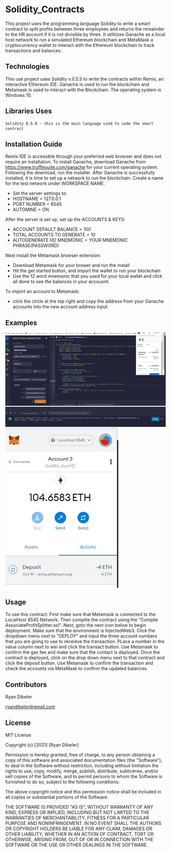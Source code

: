 # Solidity_Contracts

This project uses the programming language Solidity to write a smart contract to split profits between three employees and returns the remainder to the HR account if it is not divisible by three.  It utilitizes Ganache as a local host network to run a simulated Ethereum blockchain and MetaMask a cryptocurrency wallet to interact with the Ethereum blockchain to track transactions and balances.

## Technologies
This use project uses Solidity v.0.5.5 to write the contracts within Remix, an interactive Ethereum IDE.  Ganache is used to run the blockchain and Metamask is used to interact with the Blockchain. The operating system is Windows 10. 

## Libraries Uses
    Solidity 0.5.0 - this is the main language used to code the smart contract
    
## Installation Guide
Remix IDE is accessible through your preferred web browser and does not require an installation.
To install Ganache, download Ganache from https://www.trufflesuite.com/ganache for your current operating system.  Following the download, run the installer. After Ganache is successfully installed, it is time to set up a network to run the blockchain.  Create a name for the test network under WORKSPACE NAME.  
* Set the server settings to:
* HOSTNAME = 127.0.0.1 
* PORT NUMBER = 8545 
* AUTOMINE = ON

After the server is set up, set up the ACCOUNTS & KEYS:
* ACCOUNT DEFAULT BALANCE = 100
* TOTAL ACCOUNTS TO GENERATE = 10
* AUTOGENERATE HD MNDMONIC = YOUR MNEMONIC PHRASE(PASSWORD)

Next install the Metamask browser extension: 
* Download Metamask for your brower and run the install
* Hit the get started button, and import the wallet to run your blockchain
* Use the 12 word mnemonic that you used for your local wallet and click all done to see the balances in your accouont.

To import an account to Metamask:
* click the circle at the top right and copy the address from your Ganache accounts into the new account address input.  

## Examples
![](./Images/contract_deploy.JPG)
![](./Images/blocktransaction.JPG) 
![](./Images/account_transaction.JPG) 

## Usage

To use this contract: 
First make sure that Metamask is connected to the LocalHost 8545 Network. 
Then complile the contract using the "Compile AssociateProfitSplitter.sol". Next, goto the next icon below to begin deployment. Make sure that the environment is InjectedWeb3.  Click the dropdown menu next to "DEPLOY" and input the three account numbers that you are going to use to receieve the transaction.  PLace a number in the value column next to wei and click the transact button.  Use Metamask to confirm the gas fee and make sure that the contact is deployed.  Once the contract is deployed, click on the drop down menu next to that contract and click the deposit button.  Use Metamask to confirm the transaction and check the accounts via MetaMask to confirm the updated balances.  

## Contributors
Ryan Dibeler

ryandibeler@gmail.com

## License
MIT License

Copyright (c) [2021] [Ryan Dibeler]

Permission is hereby granted, free of charge, to any person obtaining a copy
of this software and associated documentation files (the "Software"), to deal
in the Software without restriction, including without limitation the rights
to use, copy, modify, merge, publish, distribute, sublicense, and/or sell
copies of the Software, and to permit persons to whom the Software is
furnished to do so, subject to the following conditions:

The above copyright notice and this permission notice shall be included in all
copies or substantial portions of the Software.

THE SOFTWARE IS PROVIDED "AS IS", WITHOUT WARRANTY OF ANY KIND, EXPRESS OR
IMPLIED, INCLUDING BUT NOT LIMITED TO THE WARRANTIES OF MERCHANTABILITY,
FITNESS FOR A PARTICULAR PURPOSE AND NONINFRINGEMENT. IN NO EVENT SHALL THE
AUTHORS OR COPYRIGHT HOLDERS BE LIABLE FOR ANY CLAIM, DAMAGES OR OTHER
LIABILITY, WHETHER IN AN ACTION OF CONTRACT, TORT OR OTHERWISE, ARISING FROM,
OUT OF OR IN CONNECTION WITH THE SOFTWARE OR THE USE OR OTHER DEALINGS IN THE
SOFTWARE.
